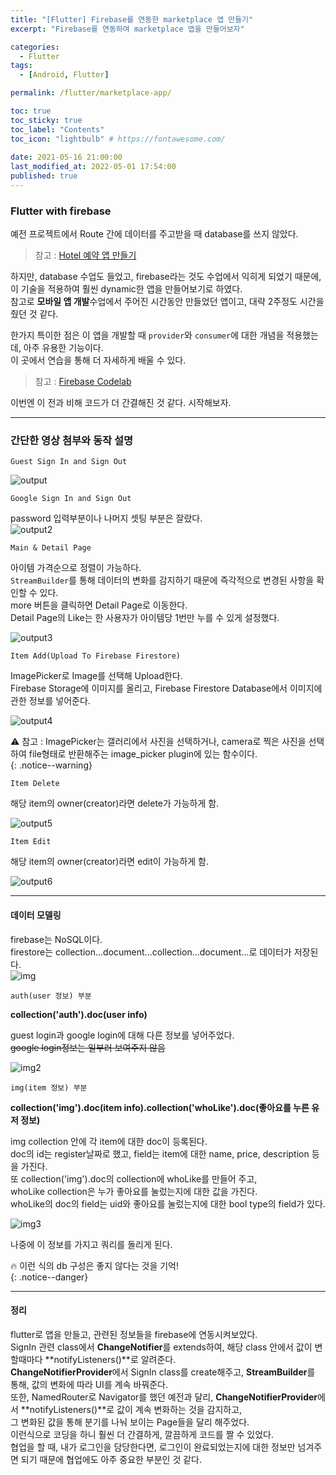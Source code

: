 ```yaml
---
title: "[Flutter] Firebase를 연동한 marketplace 앱 만들기"
excerpt: "Firebase를 연동하여 marketplace 앱을 만들어보자"

categories:
  - Flutter
tags:
  - [Android, Flutter]

permalink: /flutter/marketplace-app/

toc: true
toc_sticky: true
toc_label: "Contents"
toc_icon: "lightbulb" # https://fontawesome.com/
 
date: 2021-05-16 21:00:00
last_modified_at: 2022-05-01 17:54:00
published: true
---
```


### Flutter with firebase

예전 프로젝트에서 Route 간에 데이터를 주고받을 때 database를 쓰지 않았다.  
> 참고 : [Hotel 예약 앱 만들기](https://kdjun97.github.io/flutter/hotel-reservation-app/)  

하지만, database 수업도 들었고, firebase라는 것도 수업에서 익히게 되었기 때문에, 이 기술을 적용하여 훨씬 dynamic한 앱을 만들어보기로 하였다.  
참고로 **모바일 앱 개발**수업에서 주어진 시간동안 만들었던 앱이고, 대략 2주정도 시간을 줬던 것 같다.  

한가지 특이한 점은 이 앱을 개발할 때 `provider`와 `consumer`에 대한 개념을 적용했는데, 아주 유용한 기능이다.  
이 곳에서 연습을 통해 더 자세하게 배울 수 있다.  
> 참고 : [Firebase Codelab](https://firebase.google.com/codelabs/firebase-get-to-know-flutter#0)  

이번엔 이 전과 비해 코드가 더 간결해진 것 같다. 시작해보자.  

---

### 간단한 영상 첨부와 동작 설명

`Guest Sign In and Sign Out`  

![output](/assets/images/post_img/marketplace-app/Guest_SignIn_Out.gif)   

`Google Sign In and Sign Out`  

password 입력부분이나 나머지 셋팅 부분은 잘랐다.  
![output2](/assets/images/post_img/marketplace-app/Google_SignIn_Out.gif)   

`Main & Detail Page`  

아이템 가격순으로 정렬이 가능하다.  
`StreamBuilder`를 통해 데이터의 변화를 감지하기 때문에 즉각적으로 변경된 사항을 확인할 수 있다.  
more 버튼을 클릭하면 Detail Page로 이동한다.  
Detail Page의 Like는 한 사용자가 아이템당 1번만 누를 수 있게 설정했다.  

![output3](/assets/images/post_img/marketplace-app/Main_Detail.gif)   

`Item Add(Upload To Firebase Firestore)`  

ImagePicker로 Image를 선택해 Upload한다.  
Firebase Storage에 이미지를 올리고, Firebase Firestore Database에서 이미지에 관한 정보를 넣어준다.  

![output4](/assets/images/post_img/marketplace-app/Add.gif)   

⚠️ 참고 : ImagePicker는 갤러리에서 사진을 선택하거나, camera로 찍은 사진을 선택하여 file형태로 반환해주는 image_picker plugin에 있는 함수이다.  
{: .notice--warning}  

`Item Delete`  

해당 item의 owner(creator)라면 delete가 가능하게 함.  

![output5](/assets/images/post_img/marketplace-app/Delete.gif)   

`Item Edit`  

해당 item의 owner(creator)라면 edit이 가능하게 함.  

![output6](/assets/images/post_img/marketplace-app/Edit.gif)   

---  

#### 데이터 모델링

firebase는 NoSQL이다.  
firestore는 collection...document...collection...document...로 데이터가 저장된다.    
![img](/assets/images/post_img/marketplace-app/NoSQL.PNG)  

`auth(user 정보) 부분`  

**collection('auth').doc(user info)**  

guest login과 google login에 대해 다른 정보를 넣어주었다.  
~~google login정보는 일부러 보여주지 않음~~  

![img2](/assets/images/post_img/marketplace-app/auth.PNG)  

`img(item 정보) 부분`  

**collection('img').doc(item info).collection('whoLike').doc(좋아요를 누른 유저 정보)**  

img collection 안에 각 item에 대한 doc이 등록된다.  
doc의 id는 register날짜로 했고, field는 item에 대한 name, price, description 등을 가진다.  
또 collection('img').doc의 collection에 whoLike를 만들어 주고,  
whoLike collection은 누가 좋아요를 눌렀는지에 대한 값을 가진다.  
whoLike의 doc의 field는 uid와 좋아요를 눌렀는지에 대한 bool type의 field가 있다.  

![img3](/assets/images/post_img/marketplace-app/img.PNG)  

나중에 이 정보를 가지고 쿼리를 돌리게 된다.  

🔥 이런 식의 db 구성은 좋지 않다는 것을 기억!  
{: .notice--danger}

---

#### 정리

flutter로 앱을 만들고, 관련된 정보들을 firebase에 연동시켜보았다.  
SignIn 관련 class에서 **ChangeNotifier**를 extends하여, 해당 class 안에서 값이 변할때마다 **notifyListeners()**로 알려준다.   
**ChangeNotifierProvider**에서 SignIn class를 create해주고, **StreamBuilder**를 통해, 값의 변화에 따라 UI를 계속 바꿔준다.  
또한, NamedRouter로 Navigator를 했던 예전과 달리, **ChangeNotifierProvider**에서 **notifyListeners()**로 값이 계속 변화하는 것을 감지하고,  
그 변화된 값을 통해 분기를 나눠 보이는 Page들을 달리 해주었다.  
이런식으로 코딩을 하니 훨씬 더 간결하게, 깔끔하게 코드를 짤 수 있었다.  
협업을 할 때, 내가 로그인을 담당한다면, 로그인이 완료되었는지에 대한 정보만 넘겨주면 되기 때문에 협업에도 아주 중요한 부분인 것 같다.  